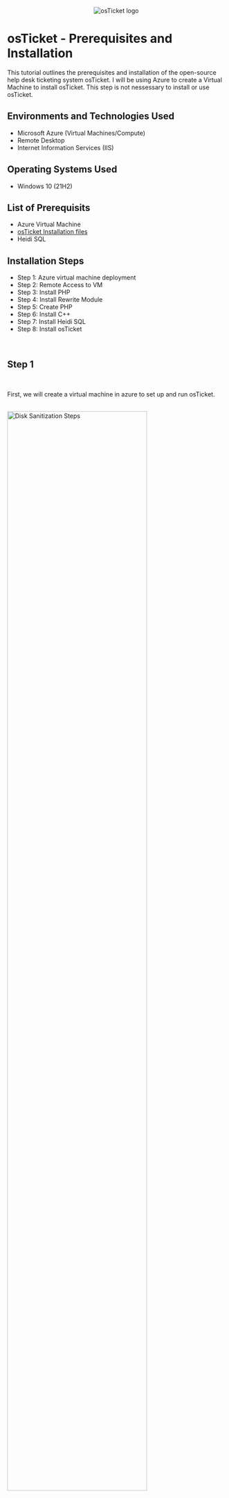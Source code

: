 <p align="center">
<img src="https://i.imgur.com/uT7SVV8.png" alt="osTicket logo"/>
</p>

<h1>osTicket - Prerequisites and Installation</h1>
This tutorial outlines the prerequisites and installation of the open-source help desk ticketing system osTicket. I will be using Azure to create a Virtual Machine to install osTicket. This step is not nessessary to install or use osTicket.
<br />


<h2>Environments and Technologies Used</h2>

- Microsoft Azure (Virtual Machines/Compute)
- Remote Desktop
- Internet Information Services (IIS)

<h2>Operating Systems Used </h2>

- Windows 10</b> (21H2)

<h2>List of Prerequisits </h2>

- Azure Virtual Machine
- [osTicket Installation files](https://drive.google.com/drive/u/0/folders/1APMfNyfNzcxZC6EzdaNfdZsUwxWYChf6) 
- Heidi SQL

<h2>Installation Steps</h2>

- Step 1: Azure virtual machine deployment
- Step 2: Remote Access to VM
- Step 3: Install PHP
- Step 4: Install Rewrite Module
- Step 5: Create PHP
- Step 6: Install C++
- Step 7: Install Heidi SQL
- Step 8: Install osTicket
 
</p>
<br />

<h2>Step 1</h2>

</p>
<br />

<p>
First, we will create a virtual machine in azure to set up and run osTicket.
</p>
<p>
<br />

<img src="https://i.imgur.com/lCxkFRI.png" height="80%" width="80%" alt="Disk Sanitization Steps"/>
</p>
<p>
</p>
<br />

<p>
Once we have our Virtual Machine created, we will remote access the vm using Remote desktop conection. To do so we must obtain the ip address of our vm. You can find it in the vm's files.
</p>
<br />

<p>
<img src="https://i.imgur.com/J4lEPsw.png" height="80%" width="80%" alt="Disk Sanitization Steps"/>
</p>
<p>
<br />

<p>
If your on Windows, you can use the search bar to access Remot Desktop Connection. If your using a Mac, you'll have to download windows remote desktop in the app store.
</p>
<br />

<p>
<img src=https://i.imgur.com/O8kKB3g.png"" height="80%" width="80%" alt="Disk Sanitization Steps"/>
</p>
<p>
<br />

 <p>
Now that we have established connection with the vm, we will have to set up a few things before we are able to install osTicket.
</p>
<br />

<p>
<img src="https://i.imgur.com/R6kKxyr.png" height="80%" width="80%" alt="Disk Sanitization Steps"/>
</p>
<p>
<br />

 <p>
Now we will enable ISS with CGI. To do so, Access the Control Panel, the Program, On the upper left hand side select "Turn Windows features On or Off". Enable the IIS (Internet Information Services, expand the World Wide Web Services; Expand Application Development features; Check the CGI box and click OK to install.
 </p>
<p>
<br />
 
<p>
<img src="https://i.imgur.com/qCJdSqx.png" height="80%" width="80%" alt="Disk Sanitization Steps"/>
</p>
<p>
<br />  

<p>
Now we check to make sure IIS is operational by checking the loopback address of 127.0.0.1. osTicket runs off of a web browser, this will insure that osTicket will work after the instalation. 
</p>
<p>
<br /> 
 
<p>
<img src="https://i.imgur.com/GQgjd72.png" height="80%" width="80%" alt="Disk Sanitization Steps"/>
</p>
<p>
<br />
 
<p>
Now that we know IIS is operational, we will continue with the rest of the downloads.  Atached above are the instalation files need to install osTicket.  First we will download and install PHP Manager for IIS, and download and install the Rewirte Module.
</p>
<br />

<p>
<img src="https://i.imgur.com/EoVx689.png" height="80%" width="80%" alt="Disk Sanitization Steps"/>
</p>
<p>
</p>
<br />

<p>
<img src="https://i.imgur.com/Ws89fLG.png" height="80%" width="80%" alt="Disk Sanitization Steps"/>
</p>
<p>
</p>
<br />

<p>
After you have completed the first set of downloads, open My Computer, go to the C: drive, and create a new file named C:PHP
</p>
<br />

<p>
<img src="https://i.imgur.com/lSalNHa.png" height="80%" width="80%" alt="Disk Sanitization Steps"/>
</p>
<p>
Now that we have our PHP file created, we will download PHP 7.3.8.  After the download, extract the file into the PHP folder.
<br />

<p>
<img src="https://i.imgur.com/gNRCil4.png" height="80%" width="80%" alt="Disk Sanitization Steps"/>
</p>
<p>
</p>
<br />

<p>
Once the PHP file transfer is complete, download and install VC redistx86.exe and MySQL 5.5.62. 
</p>
<br />

<p>
<img src="https://i.imgur.com/mafMe74.png" height="80%" width="80%" alt="Disk Sanitization Steps"/>
</p>
<p>
</p>
<br />

<p>
<img src="https://i.imgur.com/UpO5CL3.png" height="80%" width="80%" alt="Disk Sanitization Steps"/>
</p>
<p>
<br />

<p>
<img src="https://i.imgur.com/bp2SoeO.png" height="80%" width="80%" alt="Disk Sanitization Steps"/>
</p>
<p>
<br />
 
<p>
After MySQL is installed, open IIS as an administrator. This will allow is to change the php setup and enable extensions.
</p>
<br />

<p>
<img src="https://i.imgur.com/BvXR0T6.png" height="80%" width="80%" alt="Disk Sanitization Steps"/>
</p>
<p>
</p>
<br />

<p>
<img src="https://i.imgur.com/2VkSEuS.png" height="80%" width="80%" alt="Disk Sanitization Steps"/>
</p>
<p>
<br />

</p>
Once in the IIS administrator panel, you will need to register PHP from within IIS. This file will be found in the file we transfered our PHP download to. Click browse and locate the correct php file. After registration is complete, reload IIS.
<p/>
<p>
<br />

<p>
<img src="https://i.imgur.com/t2dq5Qf.png" height="80%" width="80%" alt="Disk Sanitization Steps"/>
</p>
<p>
<br />
 
<p>
<img src="https://i.imgur.com/zM0rMSu.png" height="80%" width="80%" alt="Disk Sanitization Steps"/>
</p>
<p>
<br />
 
<p>
<img src="https://i.imgur.com/w9lsYTQ.png" height="80%" width="80%" alt="Disk Sanitization Steps"/>
</p>
<p>
<br />

<p>
Once IIS is setup (for now), we can install osTicket. After dowload is complete, Extract and copy the "upload" folder to C:\inetpub\wwwroot; within wwwroot, Rename "upload" to "osTicket" Then open IIS admin panel and reload IIS. 
</p>
<br />

<p>
<img src="https://i.imgur.com/b9pS8VB.png" height="80%" width="80%" alt="Disk Sanitization Steps"/>
</p>
<p>
<br />

<p>
<img src="https://i.imgur.com/RTDsBuF.png" height="80%" width="80%" alt="Disk Sanitization Steps"/>
</p>
<p>
<br />

<p>
Go to site-> Defalt -> osTicket. On the right hand side, there should be a extention "Browse *80"  Click on that. If everything has be installed correctly, a new window should come up in edge as osTicket.
</p>
<p>
<br />

<p>
<img src="https://i.imgur.com/K9bzAhi.png" height="80%" width="80%" alt="Disk Sanitization Steps"/>
</p>
<p>
<br />

<p>
Once in osTicket, you can see that not all of the extentions are functional.  To enable them, go back to IIS admin panel, sites-> Default-> osTicket.  Double click PHP manager, from here you will enable a few of the extentions that are disabled. We will enable, php_imap, php_intl, and php_opcache.dll. Once enabled, refresh the osTicket website and you will see that most have been activated. 
</p>
<p>
<br />

<p>
<img src="https://i.imgur.com/DanhMiS.png" height="80%" width="80%" alt="Disk Sanitization Steps"/>
</p>
<p>
<br />

<p>
<img src="https://i.imgur.com/eLkjQ7j.png" height="80%" width="80%" alt="Disk Sanitization Steps"/>
</p>
<p>
</p>
<br />

<p>
<img src="https://i.imgur.com/gyYrktW.png" height="80%" width="80%" alt="Disk Sanitization Steps"/>
</p>
<p>
</p>
<br />

<p>
<img src="https://i.imgur.com/fjOqs2n.png" height="80%" width="80%" alt="Disk Sanitization Steps"/>
</p>
<p>
</p>
<br />

<p>
<img src="https://i.imgur.com/fckaKsb.png" height="80%" width="80%" alt="Disk Sanitization Steps"/>
</p>
<p>
<br />

<p>
We are almost there! Open My Computer and go to the C drive. In C, open inetpub, then wwwroot, then osTicket. In osTicet, open Include.  Scroll down, twards the bottom will be a file named ost-samlpleconfig.php. Rename this file ost-config.php, basicly deleting the word samlple.
</p>
<p>
<br />

<p>
<img src="https://i.imgur.com/RTDsBuF.png" height="80%" width="80%" alt="Disk Sanitization Steps"/>
</p>
<p>
</p>
<br />

<p>
<img src="https://i.imgur.com/ZrgAGHC.png" height="80%" width="80%" alt="Disk Sanitization Steps"/>
</p>
<p>
</p>
<br />

<p>
<img src="https://i.imgur.com/4wG888U.png" height="80%" width="80%" alt="Disk Sanitization Steps"/>
</p>
<p>
<br />

<p>
Now you will have to assign permisssions within ostconfig.php by right clicking on the file itself, go to permissions; disable inheritance-> Remove all. Now new permissions-> Everyone all.
</p>
<br />

<p>
<img src="https://i.imgur.com/WR436tX.png" height="80%" width="80%" alt="Disk Sanitization Steps"/>
</p>
<p>
<br />

<p>
<img src="https://i.imgur.com/VjBXr8T.png" height="80%" width="80%" alt="Disk Sanitization Steps"/>
</p>
<p>
<br />

<p>
<img src="https://i.imgur.com/AioVurS.png" height="80%" width="80%" alt="Disk Sanitization Steps"/>
</p>
<p>
<br />

<p>
Now we will continue to set up osTicket. From here you can use whatever kind of default email you would like to use to recieve emails from customers.
</p>
<p>
<br />

<p>
<img src="https://i.imgur.com/Fury6MG.png" height="80%" width="80%" alt="Disk Sanitization Steps"/>
</p>
<p>
After you have set up osTicket as far as you could, we will need to download and install HeidiSQL for the database inside of osTicket. To do this, Create a new session, with root and Password. Connect with the session, create a database called "osTicket" and connect to osTickt.
</p>
<br />

<p>
<img src="https://i.imgur.com/HM4grwf.png" height="80%" width="80%" alt="Disk Sanitization Steps"/>
</p>
<p>
 
 <h2>Continue setting up osTicket with MySQL </h2>

- MySQL Database
- MySQL Username
- MySQL Password

  Click Install Now!
 
 
</p>
<br />

<p>
<img src="https://i.imgur.com/H4JH34Z.png" height="80%" width="80%" alt="Disk Sanitization Steps"/>
</p>
<p>
<br />

<p>
<img src="https://i.imgur.com/DJmEXEB.png" height="80%" width="80%" alt="Disk Sanitization Steps"/>
</p>
<p>
<br />

<p>
<img src="https://i.imgur.com/DJmEXEB.png" height="80%" width="80%" alt="Disk Sanitization Steps"/>
</p>
<p>
<br />

<p>
<img src="https://i.imgur.com/DJmEXEB.png" height="80%" width="80%" alt="Disk Sanitization Steps"/>
</p>
<p>
<br />
 
Congratulations!! hopefully it is all installed with no errors! Browse you help desk login page http://localhost/osTicket/scp/login.php
 End users osTicket url http://localhost/osTicket/ 

<br />

<p>
<img src="https://i.imgur.com/DJmEXEB.png" height="80%" width="80%" alt="Disk Sanitization Steps"/>
</p>
<p>
To clean up, you should delete C:inetpu\wwwroot\osTicket\setup, as well as setting the permissions to Read only on C:\inetpub\wwwroot\osTicket\include\ost-config.php
</p>
<br />

<p>
<img src="https://i.imgur.com/DJmEXEB.png" height="80%" width="80%" alt="Disk Sanitization Steps"/>
</p>
<p>

<br />

<p>
<img src="https://i.imgur.com/DJmEXEB.png" height="80%" width="80%" alt="Disk Sanitization Steps"/>
</p>
<p>

</p>
<br />

